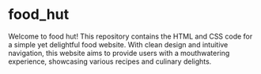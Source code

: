 # food_hut
Welcome to food hut! This repository contains the HTML and CSS code for a simple yet delightful food website. With clean design and intuitive navigation, this website aims to provide users with a mouthwatering experience, showcasing various recipes and culinary delights.
